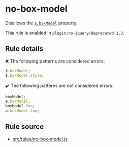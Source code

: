 # no-box-model

Disallows the [`$.boxModel`](https://api.jquery.com/jQuery.boxModel/) property.

This rule is enabled in `plugin:no-jquery/deprecated-1.3`.

## Rule details

❌ The following patterns are considered errors:
```js
$.boxModel;
$.boxModel.style;
```

✔️ The following patterns are not considered errors:
```js
boxModel;
a.boxModel;
boxModel.foo;
a.boxModel.foo;
```
## Rule source

* [src/rules/no-box-model.js](/src/rules/no-box-model.js)
